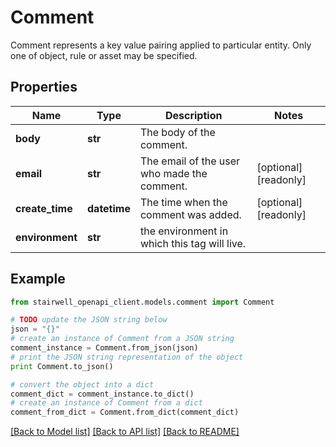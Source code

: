 # Comment

Comment represents a key value pairing applied to particular entity. Only one of object, rule or asset may be specified.

## Properties
Name | Type | Description | Notes
------------ | ------------- | ------------- | -------------
**body** | **str** | The body of the comment. | 
**email** | **str** | The email of the user who made the comment. | [optional] [readonly] 
**create_time** | **datetime** | The time when the comment was added. | [optional] [readonly] 
**environment** | **str** | the environment in which this tag will live. | 

## Example

```python
from stairwell_openapi_client.models.comment import Comment

# TODO update the JSON string below
json = "{}"
# create an instance of Comment from a JSON string
comment_instance = Comment.from_json(json)
# print the JSON string representation of the object
print Comment.to_json()

# convert the object into a dict
comment_dict = comment_instance.to_dict()
# create an instance of Comment from a dict
comment_from_dict = Comment.from_dict(comment_dict)
```
[[Back to Model list]](../README.md#documentation-for-models) [[Back to API list]](../README.md#documentation-for-api-endpoints) [[Back to README]](../README.md)


